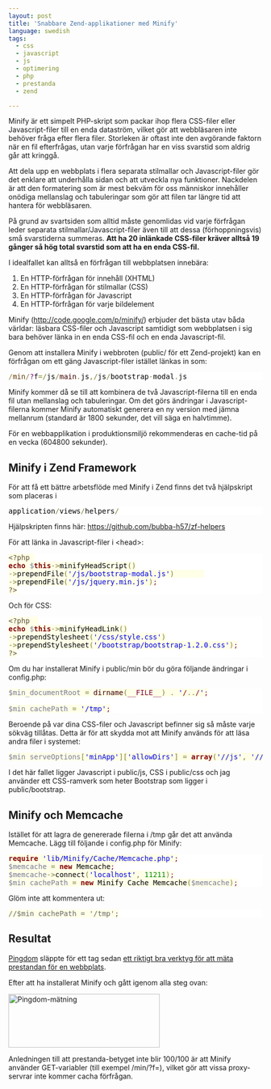 ```yaml
---
layout: post
title: 'Snabbare Zend-applikationer med Minify'
language: swedish
tags:
  - css
  - javascript
  - js
  - optimering
  - php
  - prestanda
  - zend

---
```


Minify är ett simpelt PHP-skript som packar ihop flera CSS-filer eller Javascript-filer till en enda dataström, vilket gör att webbläsaren inte behöver fråga efter flera filer. Storleken är oftast inte den avgörande faktorn när en fil efterfrågas, utan varje förfrågan har en viss svarstid som aldrig går att kringgå.

Att dela upp en webbplats i flera separata stilmallar och Javascript-filer gör det enklare att underhålla sidan och att utveckla nya funktioner. Nackdelen är att den formatering som är mest bekväm för oss människor innehåller onödiga mellanslag och tabuleringar som gör att filen tar längre tid att hantera för webbläsaren.

På grund av svartsiden som alltid måste genomlidas vid varje förfrågan leder separata stilmallar/Javascript-filer även till att dessa (förhoppningsvis) små svarstiderna summeras. <b>Att ha 20 inlänkade CSS-filer kräver alltså 19 gånger så hög total svarstid som att ha en enda CSS-fil.</b>

I idealfallet kan alltså en förfrågan till webbplatsen innebära:
<ol>
<li>En HTTP-förfrågan för innehåll (XHTML)</li>
<li>En HTTP-förfrågan för stilmallar (CSS)</li>
<li>En HTTP-förfrågan för Javascript</li>
<li>En HTTP-förfrågan för varje bildelement</li>
</ol>

Minify (<a href="http://code.google.com/p/minify/" title="http://code.google.com/p/minify/">http://code.google.com/p/minify/</a>) erbjuder det bästa utav båda världar: läsbara CSS-filer och Javascript samtidigt som webbplatsen i sig bara behöver länka in en enda CSS-fil och en enda Javascript-fil.

Genom att installera Minify i webbroten (public/ för ett Zend-projekt) kan en förfrågan om ett gäng Javascript-filer istället länkas in som:

<pre style='color:#000000;background:#ffffff;'><span style='color:#808030; '>/</span><span style='color:#603000; '>min</span><span style='color:#808030; '>/</span><span style='color:#800080; '>?</span>f<span style='color:#808030; '>=</span><span style='color:#808030; '>/</span>js<span style='color:#808030; '>/</span><span style='color:#400000; '>main</span><span style='color:#808030; '>.</span>js<span style='color:#808030; '>,</span><span style='color:#808030; '>/</span>js<span style='color:#808030; '>/</span>bootstrap<span style='color:#808030; '>-</span>modal<span style='color:#808030; '>.</span>js
</pre>

Minify kommer då se till att kombinera de två Javascript-filerna till en enda fil utan mellanslag och tabuleringar. Om det görs ändringar i Javascript-filerna kommer Minify automatiskt generera en ny version med jämna mellanrum (standard är 1800 sekunder, det vill säga en halvtimme).

För en webbapplikation i produktionsmiljö rekommenderas en cache-tid på en vecka (604800 sekunder).

<h2>Minify i Zend Framework</h2>

För att få ett bättre arbetsflöde med Minify i Zend finns det två hjälpskript som placeras i

<pre style='color:#000000;background:#ffffff;'>application<span style='color:#808030; '>/</span>views<span style='color:#808030; '>/</span>helpers<span style='color:#808030; '>/</span>
</pre>

Hjälpskripten finns här: <a href="https://github.com/bubba-h57/zf-helpers" title="https://github.com/bubba-h57/zf-helpers">https://github.com/bubba-h57/zf-helpers</a>

För att länka in Javascript-filer i &lt;head&gt;:

<pre style='color:#000000;background:#ffffff;'><span style='color:#5f5035; background:#ffffe8; '>&lt;?php</span><span style='color:#000000; background:#ffffe8; '> </span>
<span style='color:#800000; background:#ffffe8; font-weight:bold; '>echo</span><span style='color:#000000; background:#ffffe8; '> </span><span style='color:#797997; background:#ffffe8; '>$</span><span style='color:#800000; background:#ffffe8; font-weight:bold; '>this</span><span style='color:#808030; background:#ffffe8; '>-</span><span style='color:#808030; background:#ffffe8; '>></span><span style='color:#000000; background:#ffffe8; '>minifyHeadScript</span><span style='color:#808030; background:#ffffe8; '>(</span><span style='color:#808030; background:#ffffe8; '>)</span><span style='color:#000000; background:#ffffe8; '></span>
<span style='color:#808030; background:#ffffe8; '>-</span><span style='color:#808030; background:#ffffe8; '>></span><span style='color:#000000; background:#ffffe8; '>prependFile</span><span style='color:#808030; background:#ffffe8; '>(</span><span style='color:#0000e6; background:#ffffe8; '>'/js/bootstrap-modal.js'</span><span style='color:#808030; background:#ffffe8; '>)</span><span style='color:#000000; background:#ffffe8; '>       </span>
<span style='color:#808030; background:#ffffe8; '>-</span><span style='color:#808030; background:#ffffe8; '>></span><span style='color:#000000; background:#ffffe8; '>prependFile</span><span style='color:#808030; background:#ffffe8; '>(</span><span style='color:#0000e6; background:#ffffe8; '>'/js/jquery.min.js'</span><span style='color:#808030; background:#ffffe8; '>)</span><span style='color:#800080; background:#ffffe8; '>;</span><span style='color:#000000; background:#ffffe8; '></span>
<span style='color:#5f5035; background:#ffffe8; '>?></span>
</pre>

Och för CSS:

<pre style='color:#000000;background:#ffffff;'><span style='color:#5f5035; background:#ffffe8; '>&lt;?php</span><span style='color:#000000; background:#ffffe8; '>  </span>
<span style='color:#800000; background:#ffffe8; font-weight:bold; '>echo</span><span style='color:#000000; background:#ffffe8; '> </span><span style='color:#797997; background:#ffffe8; '>$</span><span style='color:#800000; background:#ffffe8; font-weight:bold; '>this</span><span style='color:#808030; background:#ffffe8; '>-</span><span style='color:#808030; background:#ffffe8; '>></span><span style='color:#000000; background:#ffffe8; '>minifyHeadLink</span><span style='color:#808030; background:#ffffe8; '>(</span><span style='color:#808030; background:#ffffe8; '>)</span><span style='color:#000000; background:#ffffe8; '></span>
<span style='color:#808030; background:#ffffe8; '>-</span><span style='color:#808030; background:#ffffe8; '>></span><span style='color:#000000; background:#ffffe8; '>prependStylesheet</span><span style='color:#808030; background:#ffffe8; '>(</span><span style='color:#0000e6; background:#ffffe8; '>'/css/style.css'</span><span style='color:#808030; background:#ffffe8; '>)</span><span style='color:#000000; background:#ffffe8; '></span>
<span style='color:#808030; background:#ffffe8; '>-</span><span style='color:#808030; background:#ffffe8; '>></span><span style='color:#000000; background:#ffffe8; '>prependStylesheet</span><span style='color:#808030; background:#ffffe8; '>(</span><span style='color:#0000e6; background:#ffffe8; '>'/bootstrap/bootstrap-1.2.0.css'</span><span style='color:#808030; background:#ffffe8; '>)</span><span style='color:#800080; background:#ffffe8; '>;</span><span style='color:#000000; background:#ffffe8; '></span>
<span style='color:#5f5035; background:#ffffe8; '>?></span>
</pre>

Om du har installerat Minify i public/min bör du göra följande ändringar i config.php:

<pre style='color:#000000;background:#ffffff;'>
<span style='color:#797997; background:#ffffe8; '>$min_documentRoot</span><span style='color:#000000; background:#ffffe8; '> </span><span style='color:#808030; background:#ffffe8; '>=</span><span style='color:#000000; background:#ffffe8; '> </span><span style='color:#400000; background:#ffffe8; '>dirname</span><span style='color:#808030; background:#ffffe8; '>(</span><span style='color:#7d0045; background:#ffffe8; '>__FILE__</span><span style='color:#808030; background:#ffffe8; '>)</span><span style='color:#000000; background:#ffffe8; '> </span><span style='color:#808030; background:#ffffe8; '>.</span><span style='color:#000000; background:#ffffe8; '> </span><span style='color:#0000e6; background:#ffffe8; '>'</span><span style='color:#800000; background:#ffffe8; '>/</span><span style='color:#808030; background:#ffffe8; '>.</span><span style='color:#808030; background:#ffffe8; '>.</span><span style='color:#800000; background:#ffffe8; '>/</span><span style='color:#0000e6; background:#ffffe8; '>'</span><span style='color:#800080; background:#ffffe8; '>;</span><span style='color:#000000; background:#ffffe8; '></span>
<span style='color:#000000; background:#ffffe8; '></span>
<span style='color:#797997; background:#ffffe8; '>$min_cachePath</span><span style='color:#000000; background:#ffffe8; '> </span><span style='color:#808030; background:#ffffe8; '>=</span><span style='color:#000000; background:#ffffe8; '> </span><span style='color:#0000e6; background:#ffffe8; '>'/tmp'</span><span style='color:#800080; background:#ffffe8; '>;</span><span style='color:#000000; background:#ffffe8; '></span>
</pre>

Beroende på var dina CSS-filer och Javascript befinner sig så måste varje sökväg tillåtas. Detta är för att skydda mot att Minify används för att läsa andra filer i systemet:

<pre style='color:#000000;background:#ffffff;'>
<span style='color:#797997; background:#ffffe8; '>$min_serveOptions</span><span style='color:#808030; background:#ffffe8; '>[</span><span style='color:#0000e6; background:#ffffe8; '>'minApp'</span><span style='color:#808030; background:#ffffe8; '>]</span><span style='color:#808030; background:#ffffe8; '>[</span><span style='color:#0000e6; background:#ffffe8; '>'allowDirs'</span><span style='color:#808030; background:#ffffe8; '>]</span><span style='color:#000000; background:#ffffe8; '> </span><span style='color:#808030; background:#ffffe8; '>=</span><span style='color:#000000; background:#ffffe8; '> </span><span style='color:#800000; background:#ffffe8; font-weight:bold; '>array</span><span style='color:#808030; background:#ffffe8; '>(</span><span style='color:#0000e6; background:#ffffe8; '>'//js'</span><span style='color:#808030; background:#ffffe8; '>,</span><span style='color:#000000; background:#ffffe8; '> </span><span style='color:#0000e6; background:#ffffe8; '>'//css'</span><span style='color:#808030; background:#ffffe8; '>,</span><span style='color:#000000; background:#ffffe8; '> </span><span style='color:#0000e6; background:#ffffe8; '>'//bootstrap'</span><span style='color:#808030; background:#ffffe8; '>)</span><span style='color:#800080; background:#ffffe8; '>;</span><span style='color:#000000; background:#ffffe8; '></span>
</pre>

I det här fallet ligger Javascript i public/js, CSS i public/css och jag använder ett CSS-ramverk som heter Bootstrap som ligger i public/bootstrap.

<h2>Minify och Memcache</h2>

Istället för att lagra de genererade filerna i /tmp går det att använda Memcache. Lägg till följande i config.php för Minify:

<pre style='color:#000000;background:#ffffff;'>
<span style='color:#800000; background:#ffffe8; font-weight:bold; '>require</span><span style='color:#000000; background:#ffffe8; '> </span><span style='color:#0000e6; background:#ffffe8; '>'lib/Minify/Cache/Memcache.php'</span><span style='color:#800080; background:#ffffe8; '>;</span><span style='color:#000000; background:#ffffe8; '></span>
<span style='color:#797997; background:#ffffe8; '>$memcache</span><span style='color:#000000; background:#ffffe8; '> </span><span style='color:#808030; background:#ffffe8; '>=</span><span style='color:#000000; background:#ffffe8; '> </span><span style='color:#800000; background:#ffffe8; font-weight:bold; '>new</span><span style='color:#000000; background:#ffffe8; '> Memcache</span><span style='color:#800080; background:#ffffe8; '>;</span><span style='color:#000000; background:#ffffe8; '></span>
<span style='color:#797997; background:#ffffe8; '>$memcache</span><span style='color:#808030; background:#ffffe8; '>-</span><span style='color:#808030; background:#ffffe8; '>></span><span style='color:#000000; background:#ffffe8; '>connect</span><span style='color:#808030; background:#ffffe8; '>(</span><span style='color:#0000e6; background:#ffffe8; '>'localhost'</span><span style='color:#808030; background:#ffffe8; '>,</span><span style='color:#000000; background:#ffffe8; '> </span><span style='color:#008c00; background:#ffffe8; '>11211</span><span style='color:#808030; background:#ffffe8; '>)</span><span style='color:#800080; background:#ffffe8; '>;</span><span style='color:#000000; background:#ffffe8; '></span>
<span style='color:#797997; background:#ffffe8; '>$min_cachePath</span><span style='color:#000000; background:#ffffe8; '> </span><span style='color:#808030; background:#ffffe8; '>=</span><span style='color:#000000; background:#ffffe8; '> </span><span style='color:#800000; background:#ffffe8; font-weight:bold; '>new</span><span style='color:#000000; background:#ffffe8; '> Minify_Cache_Memcache</span><span style='color:#808030; background:#ffffe8; '>(</span><span style='color:#797997; background:#ffffe8; '>$memcache</span><span style='color:#808030; background:#ffffe8; '>)</span><span style='color:#800080; background:#ffffe8; '>;</span><span style='color:#000000; background:#ffffe8; '></span>
</pre>

Glöm inte att kommentera ut:

<pre style='color:#000000;background:#ffffff;'>
<span style='color:#696969; background:#ffffe8; '>//$min_cachePath = '/tmp';</span><span style='color:#000000; background:#ffffe8; '></span>
</pre>

<h2>Resultat</h2>
<a href="http://pingdom.com" target="_blank">Pingdom</a> släppte för ett tag sedan <a href="http://fpt.pingdom.com/" target="_blank">ett riktigt bra verktyg för att mäta prestandan för en webbplats</a>.

Efter att ha installerat Minify och gått igenom alla steg ovan:

<a href="{{ site.cloudfront_url }}/wordpress/wp-content/uploads/2011/10/Skarmavbild-2011-10-29-kl.-17.11.31.png"><img src="{{ site.cloudfront_url }}/wordpress/wp-content/uploads/2011/10/Skarmavbild-2011-10-29-kl.-17.11.31-300x106.png" alt="Pingdom-mätning" title="Pingdom-mätning" width="300" height="106" class="aligncenter size-medium wp-image-203" /></a>

Anledningen till att prestanda-betyget inte blir 100/100 är att Minify använder GET-variabler (till exempel /min/?f=), vilket gör att vissa proxy-servrar inte kommer cacha förfrågan.
